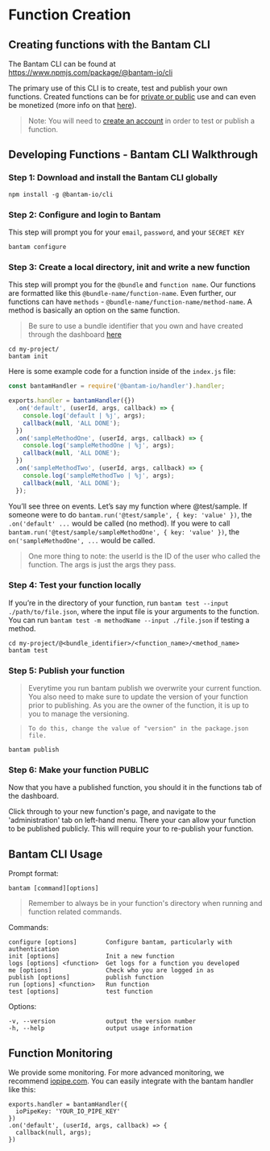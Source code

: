 # Function Creation

## Creating functions with the Bantam CLI

The Bantam CLI can be found at https://www.npmjs.com/package/@bantam-io/cli

The primary use of this CLI is to create, test and publish your own functions. Created functions can be for [private or public](public-functions.md) use and can even be monetized (more info on that [here](making-money.md)).

> Note: You will need to [create an account](https://bantam.io/landing/bundle/@images) in order to test or publish a function.

## Developing Functions - Bantam CLI Walkthrough

### Step 1: Download and install the Bantam CLI globally

```
npm install -g @bantam-io/cli
```

### Step 2: Configure and login to Bantam

This step will prompt you for your `email`, `password`, and your `SECRET KEY`

```
bantam configure
```

### Step 3: Create a local directory, init and write a new function

This step will prompt you for the `@bundle` and `function name`. Our functions are formatted like this `@bundle-name/function-name`. Even further, our functions can have `methods` - `@bundle-name/function-name/method-name`. A method is basically an option on the same function.

> Be sure to use a bundle identifier that you own and have created through the dashboard [here](https://bantam.io/develop)

```
cd my-project/
bantam init
```

Here is some example code for a function inside of the `index.js` file:

```javascript
const bantamHandler = require('@bantam-io/handler').handler;

exports.handler = bantamHandler({})
  .on('default', (userId, args, callback) => {
    console.log('default | %j', args);
    callback(null, 'ALL DONE');
  })
  .on('sampleMethodOne', (userId, args, callback) => {
    console.log('sampleMethodOne | %j', args);
    callback(null, 'ALL DONE');
  })
  .on('sampleMethodTwo', (userId, args, callback) => {
    console.log('sampleMethodTwo | %j', args);
    callback(null, 'ALL DONE');
  });
```

You’ll see three on events. Let’s say my function where @test/sample. If someone were to do `bantam.run('@test/sample', { key: 'value' })`, the `.on('default' ...` would be called (no method). If you were to call `bantam.run('@test/sample/sampleMethodOne', { key: 'value' })`, the `on('sampleMethodOne', ...` would be called.

> One more thing to note: the userId is the ID of the user who called the function. The args is just the args they pass.

### Step 4: Test your function locally

If you’re in the directory of your function, run `bantam test --input ./path/to/file.json`, where the input file is your arguments to the function. You can run `bantam test -m methodName --input ./file.json` if testing a method.

```
cd my-project/@<bundle_identifier>/<function_name>/<method_name>
bantam test
```

### Step 5: Publish your function

> Everytime you run bantam publish we overwrite your current function. You also need to make sure to update the version of your function prior to publishing. As you are the owner of the function, it is up to you to manage the versioning.

> `To do this, change the value of "version" in the package.json file.`

```
bantam publish
```

### Step 6: Make your function PUBLIC

Now that you have a published function, you should it in the functions tab of the dashboard.

Click through to your new function's page, and navigate to the 'administration' tab on left-hand menu. There your can allow your function to be published publicly. This will require your to re-publish your function.

## Bantam CLI Usage

Prompt format:

```
bantam [command][options]
```

> Remember to always be in your function's directory when running and function related commands.

Commands:

```
configure [options]        Configure bantam, particularly with authentication
init [options]             Init a new function
logs [options] <function>  Get logs for a function you developed
me [options]               Check who you are logged in as
publish [options]          publish function
run [options] <function>   Run function
test [options]             test function
```

Options:

```
-v, --version              output the version number
-h, --help                 output usage information
```

## Function Monitoring

We provide some monitoring. For more advanced monitoring, we recommend [iopipe.com](https://www.iopipe.com/). You can easily integrate with the bantam handler like this:

```
exports.handler = bantamHandler({
  ioPipeKey: 'YOUR_IO_PIPE_KEY'
})
.on('default', (userId, args, callback) => {
  callback(null, args);
})
```
